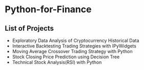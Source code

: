 # Python-for-Finance
## List of Projects
* Exploratory Data Analysis of Cryptocurrency Historical Data
* Interactive Backtesting Trading Strategies with IPyWidgets
* Moving Average Crossover Trading Strategy with Python
* Stock Closing Price Prediction using Decision Tree
* Technical Stock Analysis(RSI) with Python

